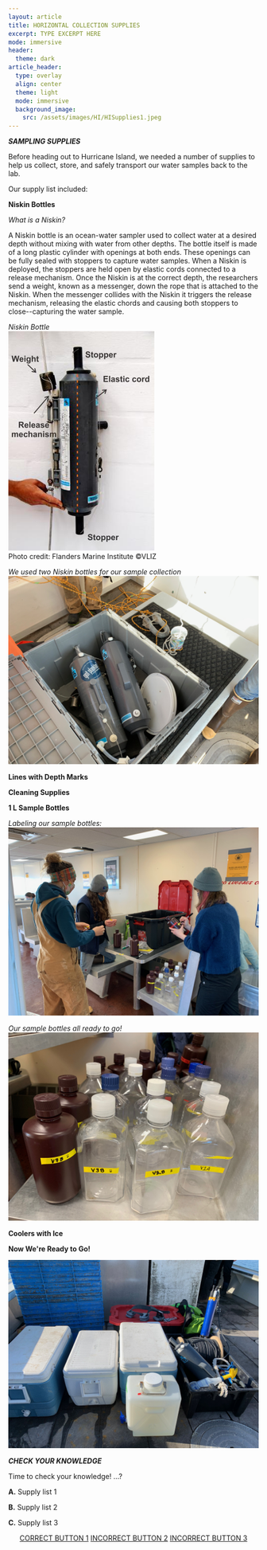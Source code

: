 ```yaml
---
layout: article
title: HORIZONTAL COLLECTION SUPPLIES
excerpt: TYPE EXCERPT HERE
mode: immersive
header:
  theme: dark
article_header:
  type: overlay
  align: center
  theme: light
  mode: immersive
  background_image:
    src: /assets/images/HI/HISupplies1.jpeg
---
```


***SAMPLING SUPPLIES***

Before heading out to Hurricane Island, we needed a number of supplies to help us collect, store, and safely transport our water samples back to the lab. 

Our supply list included:

**Niskin Bottles**

*What is a Niskin?*

A Niskin bottle is an ocean-water sampler used to collect water at a desired depth without mixing with water from other depths. The bottle itself is made of a long plastic cylinder with openings at both ends. These openings can be fully sealed with stoppers to capture water samples. When a Niskin is deployed, the stoppers are held open by elastic cords connected to a release mechanism. Once the Niskin is at the correct depth, the researchers send a weight, known as a messenger, down the rope that is attached to the Niskin. When the messenger collides with the Niskin it triggers the release mechanism, releasing the elastic chords and causing both stoppers to close--capturing the water sample. 

*Niskin Bottle*    
                      ![Niskin-Model](/assets/images/Niskin-Model.jpeg)     
Photo credit: Flanders Marine Institute ©VLIZ     


*We used two Niskin bottles for our sample collection*
![HI-Niskin1](/assets/images/HI/HI-Niskin1.jpeg)    


**Lines with Depth Marks**  


**Cleaning Supplies**  



**1 L Sample Bottles**  


*Labeling our sample bottles:*
![HI-Labeling2](/assets/images/HI/HI-Labeling2.jpeg)   

*Our sample bottles all ready to go!*
![HI-Labeling3](/assets/images/HI/HI-Labeling3.jpeg)  


 

**Coolers with Ice**   


**Now We're Ready to Go!**    

![HI-BoatSupplies1](/assets/images/HI/HI-BoatSupplies1.jpeg)    



***CHECK YOUR KNOWLEDGE***

Time to check your knowledge! ...?

**A.** Supply list 1

**B.** Supply list 2    

**C.** Supply list 3



<p align="center">
<a class="button button--outline-primary button--pill" href="HorizontalCollection1">CORRECT BUTTON 1</a> <a class="button button--outline-primary button--pill" href="HorizontalCollection2">INCORRECT BUTTON 2</a> <a class="button button--outline-primary button--pill" href="HorizontalCollection2">INCORRECT BUTTON 3</a></p>
